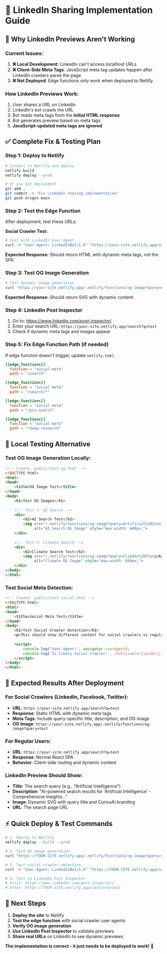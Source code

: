 # 🔗 LinkedIn Sharing Implementation Guide

## 🚨 **Why LinkedIn Previews Aren't Working**

### **Current Issues:**
1. **❌ Local Development**: LinkedIn can't access localhost URLs
2. **❌ Client-Side Meta Tags**: JavaScript meta tag updates happen after LinkedIn crawlers parse the page
3. **❌ Not Deployed**: Edge functions only work when deployed to Netlify

### **How LinkedIn Previews Work:**
1. User shares a URL on LinkedIn
2. LinkedIn's bot crawls the URL
3. Bot reads meta tags from the **initial HTML response**
4. Bot generates preview based on meta tags
5. **JavaScript-updated meta tags are ignored**

## ✅ **Complete Fix & Testing Plan**

### **Step 1: Deploy to Netlify**
```bash
# Connect to Netlify and deploy
netlify build
netlify deploy --prod

# Or use Git deployment
git add .
git commit -m "Fix LinkedIn sharing implementation"
git push origin main
```

### **Step 2: Test the Edge Function**
After deployment, test these URLs:

**Social Crawler Test:**
```bash
# Test with LinkedIn User Agent
curl -H "User-Agent: LinkedInBot/1.0" "https://your-site.netlify.app/search?q=artificial%20intelligence"
```

**Expected Response:** Should return HTML with dynamic meta tags, not the SPA.

### **Step 3: Test OG Image Generation**
```bash
# Test dynamic image generation
curl "https://your-site.netlify.app/.netlify/functions/og-image?query=AI%20Search&snippet=Test%20snippet"
```

**Expected Response:** Should return SVG with dynamic content.

### **Step 4: LinkedIn Post Inspector**
1. Go to: https://www.linkedin.com/post-inspector/
2. Enter your search URL: `https://your-site.netlify.app/search?q=test`
3. Check if dynamic meta tags and images appear

### **Step 5: Fix Edge Function Path (if needed)**

If edge function doesn't trigger, update `netlify.toml`:

```toml
[[edge_functions]]
  function = "social-meta"
  path = "/search"

[[edge_functions]]  
  function = "social-meta"
  path = "/search/*"

[[edge_functions]]
  function = "social-meta" 
  path = "/pro-search"

[[edge_functions]]
  function = "social-meta"
  path = "/deep-research"
```

## 🧪 **Local Testing Alternative**

### **Test OG Image Generation Locally:**
```html
<!-- Create: public/test-og.html -->
<!DOCTYPE html>
<html>
<head>
    <title>OG Image Test</title>
</head>
<body>
    <h1>Test OG Images</h1>
    
    <!-- Test 1: AI Search -->
    <div>
        <h2>AI Search Test</h2>
        <img src="/.netlify/functions/og-image?query=Artificial%20Intelligence&snippet=AI%20is%20transforming%20technology" 
             alt="AI Search OG Image" style="max-width: 600px;">
    </div>
    
    <!-- Test 2: Climate Search -->
    <div>
        <h2>Climate Search Test</h2>
        <img src="/.netlify/functions/og-image?query=Climate%20Change&snippet=Latest%20research%20on%20global%20warming" 
             alt="Climate OG Image" style="max-width: 600px;">
    </div>
</body>
</html>
```

### **Test Social Meta Detection:**
```html
<!-- Create: public/test-social.html -->
<!DOCTYPE html>
<html>
<head>
    <title>Social Meta Test</title>
</head>
<body>
    <h1>Test Social Crawler Detection</h1>
    <p>This should show different content for social crawlers vs regular users.</p>
    
    <script>
        console.log('User Agent:', navigator.userAgent);
        console.log('Is likely social crawler:', /bot|crawler|spider/i.test(navigator.userAgent));
    </script>
</body>
</html>
```

## 🎯 **Expected Results After Deployment**

### **For Social Crawlers (LinkedIn, Facebook, Twitter):**
- **URL**: `https://your-site.netlify.app/search?q=test`
- **Response**: Static HTML with dynamic meta tags
- **Meta Tags**: Include query-specific title, description, and OG image
- **OG Image**: `https://your-site.netlify.app/.netlify/functions/og-image?query=test`

### **For Regular Users:**
- **URL**: `https://your-site.netlify.app/search?q=test`  
- **Response**: Normal React SPA
- **Behavior**: Client-side routing and dynamic content

### **LinkedIn Preview Should Show:**
- **Title**: The search query (e.g., "Artificial Intelligence")
- **Description**: "AI-powered search results for 'Artificial Intelligence' - Comprehensive insights..."
- **Image**: Dynamic SVG with query title and CuriosAI branding
- **URL**: The search page URL

## ⚡ **Quick Deploy & Test Commands**

```bash
# 1. Deploy to Netlify
netlify deploy --build --prod

# 2. Test OG image generation  
curl "https://YOUR-SITE.netlify.app/.netlify/functions/og-image?query=test"

# 3. Test social crawler detection
curl -H "User-Agent: LinkedInBot/1.0" "https://YOUR-SITE.netlify.app/search?q=test"

# 4. Test in LinkedIn Post Inspector
# Visit: https://www.linkedin.com/post-inspector/
# Enter: https://YOUR-SITE.netlify.app/search?q=test
```

## 🚀 **Next Steps**

1. **Deploy the site** to Netlify
2. **Test the edge function** with social crawler user agents
3. **Verify OG image generation** 
4. **Use LinkedIn Post Inspector** to validate previews
5. **Share real URLs** on LinkedIn to see dynamic previews

**The implementation is correct - it just needs to be deployed to work!** 🎉
